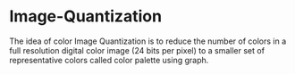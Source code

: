 # Image-Quantization
The idea of color Image Quantization is to reduce the number of colors in a full resolution digital color image (24 bits per pixel) to a smaller set of representative colors called color palette using graph. 
